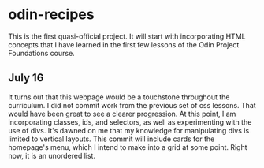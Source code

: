 # odin-recipes

This is the first quasi-official project. It will start with incorporating HTML concepts that I have learned in the first few lessons of the Odin Project Foundations course.

## July 16

It turns out that this webpage would be a touchstone throughout the curriculum. I did not commit work from the previous set of css lessons. That would have been great to see a clearer progression. At this point, I am incorporating classes, ids, and selectors, as well as experimenting with the use of divs. It's dawned on me that my knowledge for manipulating divs is limited to vertical layouts. This commit will include cards for the homepage's menu, which I intend to make into a grid at some point. Right now, it is an unordered list.
